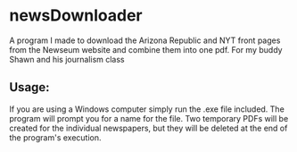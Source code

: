 # newsDownloader
A program I made to download the Arizona Republic and NYT front pages from the Newseum website and combine them into one pdf. For my buddy Shawn and his journalism class

## Usage:

If you are using a Windows computer simply run the .exe file included. The program will prompt you for a name for the file.
Two temporary PDFs will be created for the individual newspapers, but they will be deleted at the end of the program's execution.
